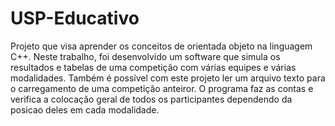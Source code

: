# USP-Educativo
Projeto que visa aprender os conceitos de orientada objeto na linguagem C++. 
Neste trabalho, foi desenvolvido um software que simula os resultados e tabelas de uma competição com várias equipes e várias modalidades.
Também é possível com este projeto ler um arquivo texto para o carregamento de uma competição anteiror. O programa faz as contas e verifica a colocação geral de todos os 
participantes dependendo da posicao deles em cada modalidade.
